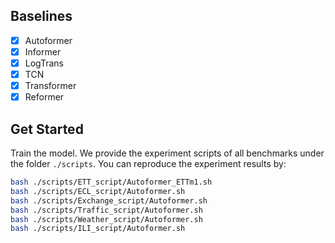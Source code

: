 ## Baselines

- [x] Autoformer
- [x] Informer
- [x] LogTrans
- [x] TCN
- [x] Transformer
- [x] Reformer

## Get Started

Train the model. We provide the experiment scripts of all benchmarks under the folder `./scripts`. You can reproduce the experiment results by:

```bash
bash ./scripts/ETT_script/Autoformer_ETTm1.sh
bash ./scripts/ECL_script/Autoformer.sh
bash ./scripts/Exchange_script/Autoformer.sh
bash ./scripts/Traffic_script/Autoformer.sh
bash ./scripts/Weather_script/Autoformer.sh
bash ./scripts/ILI_script/Autoformer.sh
```
